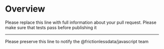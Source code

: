 # Overview

Please replace this line with full information about your pull request. Please make sure that tests pass before publishing it

---

Please preserve this line to notify the @frictionlessdata/javascript team
